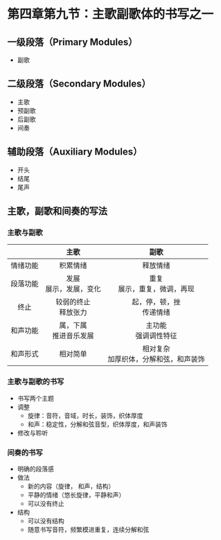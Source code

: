 # 第四章第九节：主歌副歌体的书写之一

## 一级段落（Primary Modules）

- 副歌

## 二级段落（Secondary Modules）

- 主歌
- 预副歌
- 后副歌
- 间奏

## 辅助段落（Auxiliary Modules）

- 开头
- 结尾
- 尾声

## 主歌，副歌和间奏的写法

### 主歌与副歌

|          |            主歌            |                    副歌                    |
| :------: | :------------------------: | :----------------------------------------: |
| 情绪功能 |          积累情绪          |                  释放情绪                  |
| 段落功能 | 发展<br />展示，发展，变化 |      重复<br />展示，重复，微调，再现      |
|   终止   |  较弱的终止<br />释放张力  |        起，停，顿，挫<br />传递情绪        |
| 和声功能 | 属，下属<br />推进音乐发展 |          主功能<br />强调调性特征          |
| 和声形式 |          相对简单          | 相对复杂<br />加厚织体，分解和弦，和声装饰 |

### 主歌与副歌的书写

- 书写两个主题
- 调整
  - 旋律：音符，音域，时长，装饰，织体厚度
  - 和声：稳定性，分解和弦音型，织体厚度，和声装饰
- 修改与聆听

### 间奏的书写

- 明确的段落感
- 做法
  - 新的内容（旋律， 和声，结构）
  - 平静的情绪（悠长旋律，平静和声）
  - 可以没有终止
- 结构
  - 可以没有结构
  - 随意书写音符，频繁模进重复，连续分解和弦